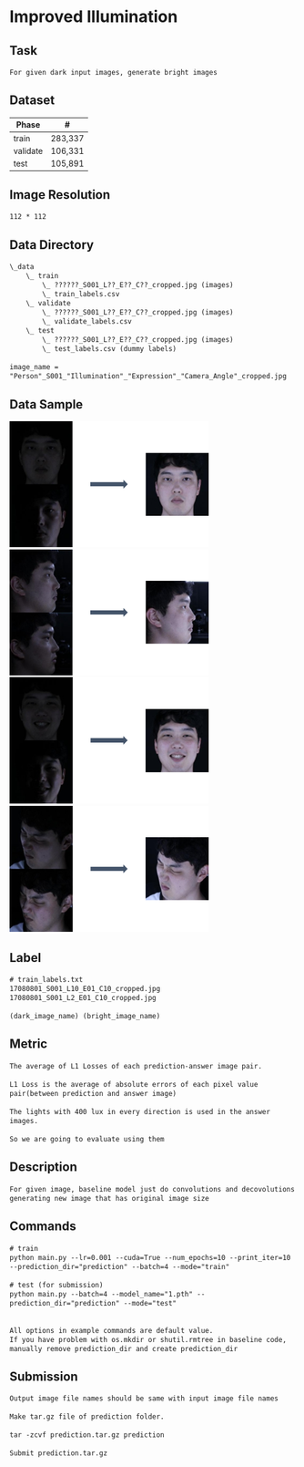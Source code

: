 # Improved Illumination

## Task
```
For given dark input images, generate bright images
```

## Dataset
| Phase | # |
| - | - |
| train | 283,337 |
| validate | 106,331 |
| test | 105,891 |

## Image Resolution
```
112 * 112
```

## Data Directory
```
\_data
    \_ train
        \_ ??????_S001_L??_E??_C??_cropped.jpg (images)
        \_ train_labels.csv
    \_ validate
        \_ ??????_S001_L??_E??_C??_cropped.jpg (images)
        \_ validate_labels.csv
    \_ test
        \_ ??????_S001_L??_E??_C??_cropped.jpg (images)
        \_ test_labels.csv (dummy labels)

image_name = "Person"_S001_"Illumination"_"Expression"_"Camera_Angle"_cropped.jpg
```

## Data Sample
<img width=350 src="images_for_desc/sample_1.png"/>　　　<img width=350 src="images_for_desc/sample_2.png"/>
<img width=350 src="images_for_desc/sample_3.png"/>　　　<img width=350 src="images_for_desc/sample_4.png"/>


## Label
```
# train_labels.txt
17080801_S001_L10_E01_C10_cropped.jpg 17080801_S001_L2_E01_C10_cropped.jpg

(dark_image_name) (bright_image_name)
```

## Metric
```
The average of L1 Losses of each prediction-answer image pair.

L1 Loss is the average of absolute errors of each pixel value pair(between prediction and answer image)

The lights with 400 lux in every direction is used in the answer images.

So we are going to evaluate using them
```

## Description
```
For given image, baseline model just do convolutions and decovolutions generating new image that has original image size
```

## Commands
```
# train
python main.py --lr=0.001 --cuda=True --num_epochs=10 --print_iter=10 --prediction_dir="prediction" --batch=4 --mode="train"

# test (for submission)
python main.py --batch=4 --model_name="1.pth" --prediction_dir="prediction" --mode="test" 


All options in example commands are default value.
If you have problem with os.mkdir or shutil.rmtree in baseline code, manually remove prediction_dir and create prediction_dir
```


## Submission
```
Output image file names should be same with input image file names

Make tar.gz file of prediction folder.

tar -zcvf prediction.tar.gz prediction

Submit prediction.tar.gz
```